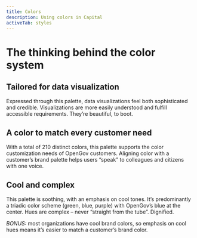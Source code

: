 ```yaml
---
title: Colors
description: Using colors in Capital
activeTab: styles
---
```


# The thinking behind the color system

## Tailored for data visualization
Expressed through this palette, data visualizations feel both sophisticated and credible. Visualizations are more easily understood and fulfill accessible requirements. They’re beautiful, to boot.

## A color to match every customer need
With a total of 210 distinct colors, this palette supports the color customization needs of OpenGov customers. Aligning color with a customer’s brand palette helps users “speak” to colleagues and citizens with one voice.

## Cool and complex
This palette is soothing, with an emphasis on cool tones. It’s predominantly a triadic color scheme (green, blue, purple) with OpenGov’s blue at the center. Hues are complex – never “straight from the tube”. Dignified.

*BONUS:* most organizations have cool brand colors, so emphasis on cool hues means it’s easier to match a customer’s brand color.
